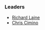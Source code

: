 ### Leaders
* [Richard Laine](mailto:richard.laine@owasp.com)
* [Chris Cimino](mailto:chris.cimino@owasp.com)



